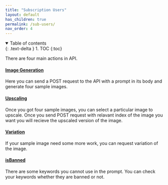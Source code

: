```yaml
---
title: "Subscription Users"
layout: default
has_children: true
permalink: /sub-users/
nav_order: 4
---
```

<details open markdown="block">
  <summary>
    Table of contents
  </summary>
  {: .text-delta }
1. TOC
{:toc}
</details>

There are four main actions in API.
#### [Image Generation](/image-generation/)
Here you can send a POST request to the API with a prompt in its body and generate four sample images.

#### [Upscaling](/upscaling/)
Once you got four sample images, you can select a particular image to upscale. Once you send POST request with relavant index of the image you want you will recieve the upscaled version of the image.

#### [Variation](/variation/)
If your sample image need some more work, you can request variation of the image.

#### [isBanned](/isbanned/)
There are some keywords you cannot use in the prompt. You can check your keywords whether they are banned or not.

